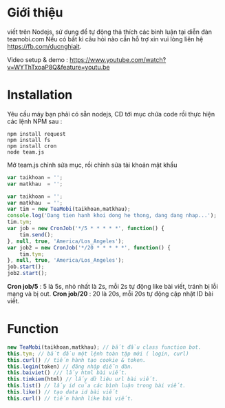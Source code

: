 Giới thiệu
========
viết trên Nodejs, sử dụng để tự động thả thích các bình luận tại diễn đàn teamobi.com
Nếu có bất kì câu hỏi nào cần hỗ trợ xin vui lòng liên hệ https://fb.com/ducnghiait.

Video setup & demo : https://www.youtube.com/watch?v=WYThTxoaP8Q&feature=youtu.be

Installation
============

Yêu cầu máy bạn phải có sẵn nodejs, CD tới mục chứa code rồi thực hiện các lệnh NPM sau :

    npm install request
    npm install fs
    npm install cron
    node team.js

Mở team.js chỉnh sửa mục, rồi chỉnh sửa tài khoản mật khẩu
```javascript
var taikhoan = '';
var matkhau  = '';
```


```javascript
var taikhoan = '';
var matkhau  = '';
var tim = new TeaMobi(taikhoan,matkhau);
console.log('Dang tien hanh khoi dong he thong, dang dang nhap...');
tim.tym;
var job = new CronJob('*/5 * * * * *', function() {
	tim.send();
}, null, true, 'America/Los_Angeles');
var job2 = new CronJob('*/20 * * * * *', function() {
	tim.tym;
}, null, true, 'America/Los_Angeles');
job.start();
job2.start();
```
**Cron job/5** : 5 là 5s, nhỏ nhất là 2s, mỗi 2s tự động like bài viết, tránh bị lỗi mạng và bị out.
**Cron job/20** : 20 là 20s, mỗi 20s tự động cập nhật ID bài viết.

Function
============
```javascript
new TeaMobi(taikhoan,matkhau); // bắt đầu class function bot.
this.tym; // bắt đầu một lệnh toàn tập mới ( login, curl)
this.curl() // tiến hành tạo cookie & token.
this.login(token) // đăng nhập diễn đàn.
this.baiviet() /// lấy html bài viết.
this.timkiem(html) // lấy dữ liệu url bài viết.
this.list() // lấy id của các bình luận trong bài viết.
this.like() // tạo data id bài viết
this.curl() // tiến hành like bài viết.

```
